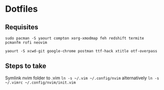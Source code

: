 # Dotfiles

## Requisites
`sudo pacman -S yaourt compton xorg-xmodmap feh redshift termite pcmanfm rofi neovim`

`yaourt -S xcwd-git google-chrome postman ttf-hack xtitle otf-overpass`

## Steps to take
Symlink nvim folder to .vim
`ln -s ~/.vim ~/.config/nvim` alternatively `ln -s ~/.vimrc ~/.config/nvim/init.vim`


